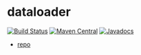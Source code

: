 # dataloader

 [![Build Status](https://travis-ci.org/steliospaps/dataloader.svg?branch=master)](https://travis-ci.org/steliospaps/dataloader)
[![Maven Central](https://img.shields.io/maven-central/v/io.github.steliospaps/dataloader.svg?maxAge=2592000)](https://search.maven.org/search?q=g:io.github.steliospaps%20a:dataloader)
[![Javadocs](https://img.shields.io/badge/javadoc-blue.svg)](https://www.javadoc.io/doc/io.github.steliospaps/dataloader)
* [repo](https://github.com/steliospaps/dataloader)
